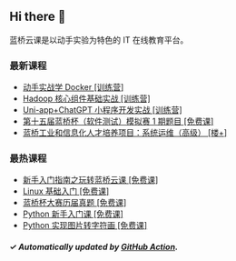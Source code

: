 ## Hi there 👋

蓝桥云课是以动手实验为特色的 IT 在线教育平台。

### 最新课程

<!-- LATEST:START -->
- [动手实战学 Docker [训练营]](https://www.lanqiao.cn/courses/498/)
- [Hadoop 核心组件基础实战 [训练营]](https://www.lanqiao.cn/courses/1136/)
- [Uni-app+ChatGPT 小程序开发实战 [训练营]](https://www.lanqiao.cn/courses/25091/)
- [第十五届蓝桥杯（软件测试）模拟赛 1 期题目 [免费课]](https://www.lanqiao.cn/courses/21969/)
- [蓝桥工业和信息化人才培养项目：系统运维（高级） [楼+]](https://www.lanqiao.cn/courses/9120/)
<!-- LATEST:END -->

### 最热课程

<!-- HOTEST:START -->
- [新手入门指南之玩转蓝桥云课 [免费课]](https://www.lanqiao.cn/courses/63/)
- [Linux 基础入门 [免费课]](https://www.lanqiao.cn/courses/1/)
- [蓝桥杯大赛历届真题 [免费课]](https://www.lanqiao.cn/courses/2786/)
- [Python 新手入门课 [免费课]](https://www.lanqiao.cn/courses/1330/)
- [Python 实现图片转字符画 [免费课]](https://www.lanqiao.cn/courses/370/)
<!-- HOTEST:END -->

##### ✓ Automatically updated by [GitHub Action](https://github.com/lanqiao-courses/.github/actions/workflows/update.yml).
